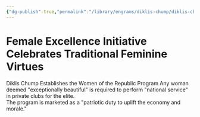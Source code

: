 ```yaml
---
{"dg-publish":true,"permalink":"/library/engrams/diklis-chump/diklis-chump-establishes-the-women-of-the-republic-program/","tags":["DC/Women","DC/AS1"]}
---
```


# Female Excellence Initiative Celebrates Traditional Feminine Virtues
Diklis Chump Establishes the Women of the Republic Program
Any woman deemed "exceptionally beautiful" is required to perform "national service" in private clubs for the elite.  
The program is marketed as a "patriotic duty to uplift the economy and morale."

